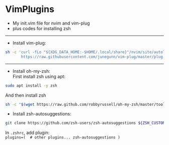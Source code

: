 # VimPlugins
* My init.vim file for nvim and vim-plug
* plus codes for installing zsh
  
---

* Install vim-plug:  
```bash
sh -c 'curl -fLo "${XDG_DATA_HOME:-$HOME/.local/share}"/nvim/site/autoload/plug.vim --create-dirs \
       https://raw.githubusercontent.com/junegunn/vim-plug/master/plug.vim'''
```

---

* Install oh-my-zsh:  
First install zsh using apt:
```bash
sudo apt install -y zsh
```
And then install zsh
```bash
sh -c "$(wget https://raw.github.com/robbyrussell/oh-my-zsh/master/tools/install.sh -O -)"
```

* Install zsh-autosuggestions:  
```bash
git clone https://github.com/zsh-users/zsh-autosuggestions ${ZSH_CUSTOM:-~/.oh-my-zsh/custom}/plugins/zsh-autosuggestions
```
In ``.zshrc``, add plugin:  
``
plugins=( 
	# other plugins...
	zsh-autosuggestions
)
``

